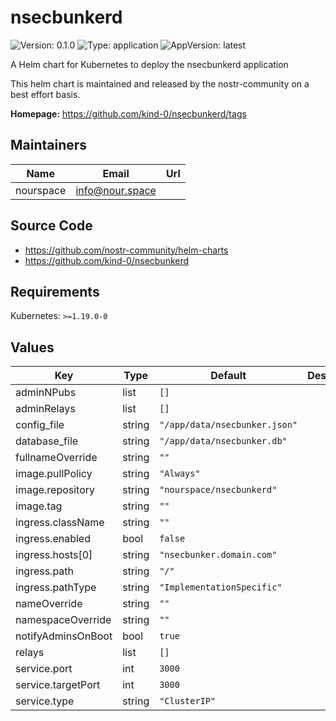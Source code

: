 # nsecbunkerd

![Version: 0.1.0](https://img.shields.io/badge/Version-0.1.0-informational?style=flat-square) ![Type: application](https://img.shields.io/badge/Type-application-informational?style=flat-square) ![AppVersion: latest](https://img.shields.io/badge/AppVersion-latest-informational?style=flat-square)

A Helm chart for Kubernetes to deploy the nsecbunkerd application

This helm chart is maintained and released by the nostr-community on a best effort basis.

**Homepage:** <https://github.com/kind-0/nsecbunkerd/tags>

## Maintainers

| Name | Email | Url |
| ---- | ------ | --- |
| nourspace | <info@nour.space> |  |

## Source Code

* <https://github.com/nostr-community/helm-charts>
* <https://github.com/kind-0/nsecbunkerd>

## Requirements

Kubernetes: `>=1.19.0-0`

## Values

| Key | Type | Default | Description |
|-----|------|---------|-------------|
| adminNPubs | list | `[]` |  |
| adminRelays | list | `[]` |  |
| config_file | string | `"/app/data/nsecbunker.json"` |  |
| database_file | string | `"/app/data/nsecbunker.db"` |  |
| fullnameOverride | string | `""` |  |
| image.pullPolicy | string | `"Always"` |  |
| image.repository | string | `"nourspace/nsecbunkerd"` |  |
| image.tag | string | `""` |  |
| ingress.className | string | `""` |  |
| ingress.enabled | bool | `false` |  |
| ingress.hosts[0] | string | `"nsecbunker.domain.com"` |  |
| ingress.path | string | `"/"` |  |
| ingress.pathType | string | `"ImplementationSpecific"` |  |
| nameOverride | string | `""` |  |
| namespaceOverride | string | `""` |  |
| notifyAdminsOnBoot | bool | `true` |  |
| relays | list | `[]` |  |
| service.port | int | `3000` |  |
| service.targetPort | int | `3000` |  |
| service.type | string | `"ClusterIP"` |  |
